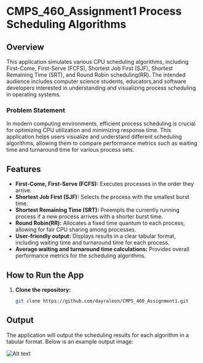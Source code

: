 # CMPS_460_Assignment1 Process Scheduling Algorithms

## Overview
This application simulates various CPU scheduling algorithms, including First-Come, First-Serve (FCFS), Shortest Job First (SJF), Shortest Remaining Time (SRT), and Round Robin scheduling(RR). The intended audience includes computer science students, educators,and software developers interested in understanding and visualizing process scheduling in operating systems.

### Problem Statement
In modern computing environments, efficient process scheduling is crucial for optimizing CPU utilization and minimizing response time. This application helps users visualize and understand different scheduling algorithms, allowing them to compare performance metrics such as waiting time and turnaround time for various process sets.

## Features
- **First-Come, First-Serve (FCFS):** Executes processes in the order they arrive.
- **Shortest Job First (SJF):** Selects the process with the smallest burst time.
- **Shortest Remaining Time (SRT):** Preempts the currently running process if a new process arrives with a shorter burst time.
- **Round Robin(RR):** Allocates a fixed time quantum to each process, allowing for fair CPU sharing among processes.
- **User-friendly output:** Displays results in a clear tabular format, including waiting time and turnaround time for each process.
- **Average waiting and turnaround time calculations:** Provides overall performance metrics for the scheduling algorithms.

## How to Run the App
1. **Clone the repository:**
   ```bash
   git clone https://github.com/dayraleon/CMPS_460_Assignment1.git

## Output
The application will output the scheduling results for each algorithm in a tabular format. Below is an example output image:

![Alt text](output.png)
